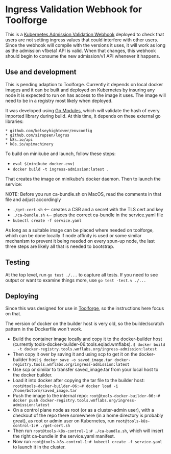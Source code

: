# Ingress Validation Webhook for Toolforge

This is a [Kubernetes Admission Validation Webhook](https://kubernetes.io/docs/reference/access-authn-authz/extensible-admission-controllers/#what-are-admission-webhooks) deployed to check that
users are not setting ingress values that could interfere with other users.  Since the webhook will compile with the versions it uses, it will work
as long as the admission v1beta1 API is valid. When that changes, this webhook should
begin to consume the new admission/v1 API whenever it happens.

## Use and development

This is pending adaption to Toolforge.  Currently it depends on local docker images and it
can be built and deployed on Kubernetes by insuring any node it is expected to run on
has access to the image it uses.  The image will need to be in a registry most likely when deployed.

It was developed using [Go Modules](https://github.com/golang/go/wiki/Modules), which will
validate the hash of every imported library during build.  At this time, it depends on
these external go libraries:

	* github.com/kelseyhightower/envconfig
	* github.com/sirupsen/logrus
	* k8s.io/api
	* k8s.io/apimachinery

To build on minikube and launch, follow these steps:

* `eval $(minikube docker-env)`
* `docker build -t ingress-admission:latest .`

That creates the image on minikube's docker daemon.  Then to launch the service:

NOTE: Before you run ca-bundle.sh on MacOS, read the comments in that file and adjust accordingly

* `./get-cert.sh`  <-- creates a CSR and a secret with the TLS cert and key
* `./ca-bundle.sh` <-- places the correct ca-bundle in the service.yaml file
* `kubectl create -f service.yaml`

As long as a suitable image can be placed where needed on toolforge, which can be done locally if
node affinity is used or some similar mechanism to prevent it being needed on every
spun-up node, the last three steps are likely all that is needed to bootstrap.

## Testing

At the top level, run `go test ./...` to capture all tests.  If you need to see output
or want to examine things more, use `go test -test.v ./...`

## Deploying

Since this was designed for use in [Toolforge](https://wikitech.wikimedia.org/wiki/Portal:Toolforge "Toolforge Portal"), so the instructions here focus on that.

The version of docker on the builder host is very old, so the builder/scratch pattern in
the Dockerfile won't work.

* Build the container image locally and copy it to the docker-builder host (currently tools-docker-builder-06.tools.eqiad.wmflabs). `$ docker build . -t docker-registry.tools.wmflabs.org/ingress-admission:latest`
* Then copy it over by saving it and using scp to get it on the docker-builder host `$ docker save -o saved_image.tar docker-registry.tools.wmflabs.org/ingress-admission:latest`
* Use scp or similar to transfer saved_image.tar from your local host to the docker builder.
* Load it into docker after copying the tar file to the builder host: `root@tools-docker-builder-06:~# docker load -i /home/bstorm/saved_image.tar`
* Push the image to the internal repo: `root@tools-docker-builder-06:~# docker push docker-registry.tools.wmflabs.org/ingress-admission:latest`
* On a control plane node as root (or as a cluster-admin user), with a checkout of the repo there somewhere (in a home directory is probably great), as root or admin user on Kubernetes, run `root@tools-k8s-control-1:# ./get-cert.sh`
* Then run `root@tools-k8s-control-1:# ./ca-bundle.sh`, which will insert the right ca-bundle in the service.yaml manifest.
* Now run `root@tools-k8s-control-1:# kubectl create -f service.yaml` to launch it in the cluster.
